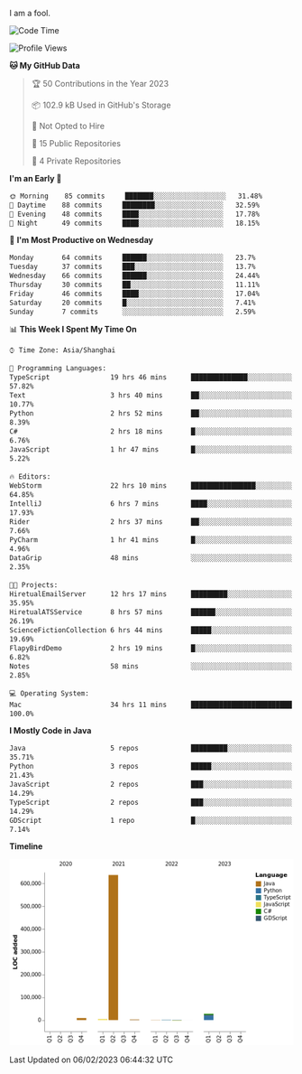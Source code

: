 I am a fool.

<!--START_SECTION:waka-->
![Code Time](http://img.shields.io/badge/Code%20Time-36%20hrs%2045%20mins-blue)

![Profile Views](http://img.shields.io/badge/Profile%20Views-161-blue)

**🐱 My GitHub Data** 

> 🏆 50 Contributions in the Year 2023
 > 
> 📦 102.9 kB Used in GitHub's Storage 
 > 
> 🚫 Not Opted to Hire
 > 
> 📜 15 Public Repositories 
 > 
> 🔑 4 Private Repositories  
 > 
**I'm an Early 🐤** 

```text
🌞 Morning    85 commits     ███████░░░░░░░░░░░░░░░░░░   31.48% 
🌆 Daytime    88 commits     ████████░░░░░░░░░░░░░░░░░   32.59% 
🌃 Evening    48 commits     ████░░░░░░░░░░░░░░░░░░░░░   17.78% 
🌙 Night      49 commits     ████░░░░░░░░░░░░░░░░░░░░░   18.15%

```
📅 **I'm Most Productive on Wednesday** 

```text
Monday       64 commits     ██████░░░░░░░░░░░░░░░░░░░   23.7% 
Tuesday      37 commits     ███░░░░░░░░░░░░░░░░░░░░░░   13.7% 
Wednesday    66 commits     ██████░░░░░░░░░░░░░░░░░░░   24.44% 
Thursday     30 commits     ██░░░░░░░░░░░░░░░░░░░░░░░   11.11% 
Friday       46 commits     ████░░░░░░░░░░░░░░░░░░░░░   17.04% 
Saturday     20 commits     █░░░░░░░░░░░░░░░░░░░░░░░░   7.41% 
Sunday       7 commits      ░░░░░░░░░░░░░░░░░░░░░░░░░   2.59%

```


📊 **This Week I Spent My Time On** 

```text
⌚︎ Time Zone: Asia/Shanghai

💬 Programming Languages: 
TypeScript               19 hrs 46 mins      ██████████████░░░░░░░░░░░   57.82% 
Text                     3 hrs 40 mins       ██░░░░░░░░░░░░░░░░░░░░░░░   10.77% 
Python                   2 hrs 52 mins       ██░░░░░░░░░░░░░░░░░░░░░░░   8.39% 
C#                       2 hrs 18 mins       █░░░░░░░░░░░░░░░░░░░░░░░░   6.76% 
JavaScript               1 hr 47 mins        █░░░░░░░░░░░░░░░░░░░░░░░░   5.22%

🔥 Editors: 
WebStorm                 22 hrs 10 mins      ████████████████░░░░░░░░░   64.85% 
IntelliJ                 6 hrs 7 mins        ████░░░░░░░░░░░░░░░░░░░░░   17.93% 
Rider                    2 hrs 37 mins       ██░░░░░░░░░░░░░░░░░░░░░░░   7.66% 
PyCharm                  1 hr 41 mins        █░░░░░░░░░░░░░░░░░░░░░░░░   4.96% 
DataGrip                 48 mins             ░░░░░░░░░░░░░░░░░░░░░░░░░   2.35%

🐱‍💻 Projects: 
HiretualEmailServer      12 hrs 17 mins      █████████░░░░░░░░░░░░░░░░   35.95% 
HiretualATSService       8 hrs 57 mins       ██████░░░░░░░░░░░░░░░░░░░   26.19% 
ScienceFictionCollection 6 hrs 44 mins       █████░░░░░░░░░░░░░░░░░░░░   19.69% 
FlapyBirdDemo            2 hrs 19 mins       █░░░░░░░░░░░░░░░░░░░░░░░░   6.82% 
Notes                    58 mins             ░░░░░░░░░░░░░░░░░░░░░░░░░   2.85%

💻 Operating System: 
Mac                      34 hrs 11 mins      █████████████████████████   100.0%

```

**I Mostly Code in Java** 

```text
Java                     5 repos             █████████░░░░░░░░░░░░░░░░   35.71% 
Python                   3 repos             █████░░░░░░░░░░░░░░░░░░░░   21.43% 
JavaScript               2 repos             ███░░░░░░░░░░░░░░░░░░░░░░   14.29% 
TypeScript               2 repos             ███░░░░░░░░░░░░░░░░░░░░░░   14.29% 
GDScript                 1 repo              █░░░░░░░░░░░░░░░░░░░░░░░░   7.14%

```


**Timeline**

![Chart not found](https://raw.githubusercontent.com/VeejaLiu/VeejaLiu/master/charts/bar_graph.png) 


 Last Updated on 06/02/2023 06:44:32 UTC
<!--END_SECTION:waka-->
